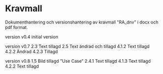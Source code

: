 # Kravmall
Dokumenthantering och versionshantering av kravmall "RA_dnv" i docx och pdf format.

version v0.4 initial version

version v0.7
	2.3 	Text tillagd
	2.5 	Text ändrad och tillagd
	4.1.2	Text tillagd
	4.2.2	Ändrad
	4.2.3	Tillagd

version v0.8
	1.5 	Bild tillagd "Use Case"
	2.4.1	Text tillagd
	4.1.3	Text tillagd
	4.2.2	Text tillagd
